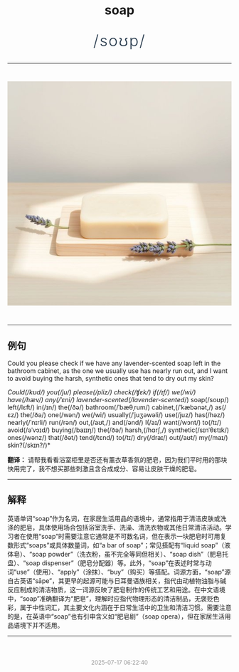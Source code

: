 <div align="center">

# soap

<div style="margin: 30px 0;">
<h1 style="font-size: 2.5em; font-weight: 300; letter-spacing: 2px; margin: 0; color: #2c3e50;">
/soʊp/
</h1>
</div>

</div>

---

<div align="center" style="margin: 40px 0;">

![soap](images/soap.png)

</div>

---

## 例句

Could you please check if we have any lavender-scented soap left in the bathroom cabinet, as the one we usually use has nearly run out, and I want to avoid buying the harsh, synthetic ones that tend to dry out my skin?

*Could(/kʊd/) you(/ju/) please(/pliz/) check(/ʧɛk/) if(/ɪf/) we(/wi/) have(/hæv/) any(/ˈɛni/) lavender-scented(/lavender-scented*/) soap(/soʊp/) left(/lɛft/) in(/ɪn/) the(/ðə/) bathroom(/ˈbæθˌrum/) cabinet,(/ˈkæbənət,/) as(/ɛz/) the(/ðə/) one(/wən/) we(/wi/) usually(/ˈjuʒəwəli/) use(/juz/) has(/həz/) nearly(/ˈnɪrli/) run(/rən/) out,(/aʊt,/) and(/ənd/) I(/aɪ/) want(/wɔnt/) to(/tɪ/) avoid(/əˈvɔɪd/) buying(/baɪɪŋ/) the(/ðə/) harsh,(/hɑrʃ,/) synthetic(/sɪnˈθɛtɪk/) ones(/wənz/) that(/ðət/) tend(/tɛnd/) to(/tɪ/) dry(/draɪ/) out(/aʊt/) my(/maɪ/) skin?(/skɪn?/)*

**翻译：** 请帮我看看浴室柜里是否还有薰衣草香氛的肥皂，因为我们平时用的那块快用完了，我不想买那些刺激且含合成成分、容易让皮肤干燥的肥皂。

---

## 解释

英语单词“soap”作为名词，在家居生活用品的语境中，通常指用于清洁皮肤或洗涤的肥皂，具体使用场合包括浴室洗手、洗澡、清洗衣物或其他日常清洁活动。学习者在使用“soap”时需要注意它通常是不可数名词，但在表示一块肥皂时可用复数形式“soaps”或具体数量词，如“a bar of soap”；常见搭配有“liquid soap”（液体皂）、“soap powder”（洗衣粉，虽不完全等同但相关）、“soap dish”（肥皂托盘）、“soap dispenser”（肥皂分配器）等。此外，“soap”在表述时常与动词“use”（使用）、“apply”（涂抹）、“buy”（购买）等搭配。词源方面，“soap”源自古英语“sāpe”，其更早的起源可能与日耳曼语族相关，指代由动植物油脂与碱反应制成的清洁物质，这一词源反映了肥皂制作的传统工艺和用途。在中文语境中，“soap”准确翻译为“肥皂”，理解时应指代物理形态的清洁制品，无褒贬色彩，属于中性词汇，其主要文化内涵在于日常生活中的卫生和清洁习惯。需要注意的是，在英语中“soap”也有引申含义如“肥皂剧”（soap opera），但在家居生活用品语境下并不适用。


---

<div align="center" style="margin-top: 50px;">
<small style="color: #999; font-size: 0.9em;">2025-07-17 06:22:40</small>
</div>
